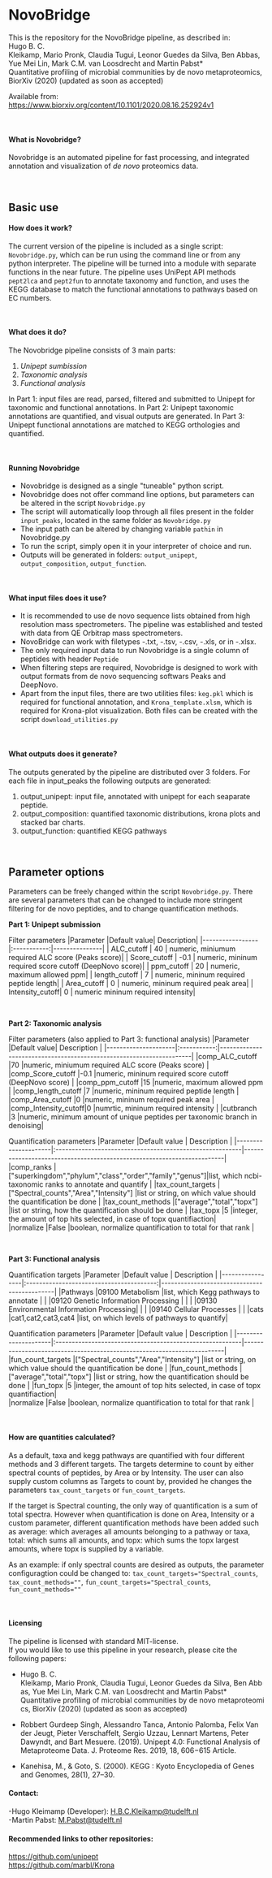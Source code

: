 # NovoBridge

This is the repository for the NovoBridge pipeline, as described in:<br>
Hugo B. C. Kleikamp, Mario Pronk, Claudia Tugui, Leonor Guedes da Silva, Ben Abbas, Yue Mei Lin, Mark C.M. van Loosdrecht and Martin Pabst* Quantitative profiling of microbial communities by de novo metaproteomics, BiorXiv (2020) (updated as soon as accepted)      

Available from:<br>
https://www.biorxiv.org/content/10.1101/2020.08.16.252924v1

<br>

#### What is Novobridge?
Novobridge is an automated pipeline for fast processing, and integrated annotation and visualization of *de novo* proteomics data.

<br>

## Basic use

#### How does it work?
The current version of the pipeline is included as a single script: <code>Novobridge.py</code>, which can be run using the command line or from any python interpreter. The pipeline will be turned into a module with separate functions in the near future. The pipeline uses UniPept API methods `pept2lca` and `pept2fun` to annotate taxonomy and function, and uses the KEGG database to match the functional annotations to pathways based on EC numbers.

<br>

#### What does it do?
The Novobridge pipeline consists of 3 main parts:
1. *Unipept sumbission* 
2. *Taxonomic analysis*
3. *Functional analysis*

In Part 1: input files are read, parsed, filtered and submitted to Unipept for taxonomic and functional annotations.
In Part 2: Unipept taxonomic annotations are quantified, and visual outputs are generated.
In Part 3: Unipept functional annotations are matched to KEGG orthologies and quantified.

<br>

#### Running Novobridge
- Novobridge is designed as a single "tuneable" python script. 
- Novobridge does not offer command line options, but parameters can be altered in the script `Novobridge.py`
- The script will automatically loop through all files present in the folder `input_peaks`,  located in the same folder as `Novobridge.py`
- The input path can be altered by changing variable `pathin` in Novobridge.py
- To run the script, simply open it in your interpreter of choice and run. 
- Outputs will be generated in folders: `output_unipept`, `output_composition`, `output_function`.

<br>

#### What input files does it use?
- It is recommended to use de novo sequence lists obtained from high resolution mass spectrometers. The pipeline was established and tested with data from QE Orbitrap mass spectrometers.
- NovoBridge can work with filetypes -.txt, -.tsv, -.csv, -.xls, or in -.xlsx. 
- The only required input data to run Novobridge is a single column of peptides with header `Peptide`
- When filtering steps are required, Novobridge is designed to work with output formats from de novo sequencing softwars Peaks and DeepNovo.
- Apart from the input files, there are two utilities files: <code>keg.pkl</code> which is required for functional annotation, and <code>Krona_template.xlsm</code>, which is required for Krona-plot visualization. Both files can be created with the script <code>download_utilities.py</code>

<br>

#### What outputs does it generate?
The outputs generated by the pipeline are distributed over 3 folders. For each file in input_peaks the following outputs are generated: 
1. output_unipept: input file, annotated with unipept for each seaparate peptide.
2. output_composition: quantified taxonomic distributions, krona plots and stacked bar charts.
3. output_function: quantified KEGG pathways


<br>

## Parameter options
Parameters can be freely changed within the script `Novobridge.py`.
There are several parameters that can be changed to include more stringent filtering for de novo peptides, and to change quantification methods.

**Part 1: Unipept submission**

Filter parameters
|Parameter        |Default value| Description|
|-----------------|:-----------:|---------------|
| ALC_cutoff      |      40     | numeric, miniumum required ALC score (Peaks score)|
| Score_cutoff    |      -0.1   | numeric, mininum required score cutoff (DeepNovo score)|
| ppm_cutoff      |      20     | numeric, maximum allowed ppm|
| length_cutoff   |       7     | numeric, mininum required peptide length|
| Area_cutoff     |       0     | numeric, mininum required peak area|
| Intensity_cutoff|       0     | numeric mininum required intensity|

<br>

**Part 2: Taxonomic analysis**

Filter parameters (also applied to Part 3: functional analysis)
|Parameter            |Default value| Description                                                         |
|---------------------|:-----------:|---------------------------------------------------------------------|
|comp_ALC_cutoff      |70           |numeric, miniumum required ALC score (Peaks score)                  |
|comp_Score_cutoff    |-0.1         |numeric, mininum required score cutoff (DeepNovo score)                     |
|comp_ppm_cutoff      |15           |numeric, maximum allowed ppm                                                |
|comp_length_cutoff   |7            |numeric, mininum required peptide length                                    |
|comp_Area_cutoff     |0            |numeric, mininum required peak area                                         |
|comp_Intensity_cutoff|0            |numrtic, mininum required intensity                                         |
|cutbranch            |3            |numeric, minimum amount of unique peptides per taxonomic branch in denoising|

Quantification parameters
|Parameter            |Default value                                             | Description                                                            |
|---------------------|:---------------------------------------------------------|------------------------------------------------------------------------|
|comp_ranks           |["superkingdom","phylum","class","order","family","genus"]|list, which ncbi-taxonomic ranks to annotate and quantify               |
|tax_count_targets    |["Spectral_counts","Area","Intensity"]                    |list or string, on which value should the quantification be done        |
|tax_count_methods    |["average","total","topx"]                                |list or string, how the quantification should be done                   |
|tax_topx             |5                                                         |integer, the amount of top hits selected, in case of topx quantifiaction|                  
|normalize            |False                                                     |boolean, normalize quantification to total for that rank                |

<br>

**Part 3: Functional analysis**

Quantification targets
|Parameter        |Default value                             | Description                                 |
|-----------------|:----------------------------------------:|---------------------------------------------|
|Pathways         |09100 Metabolism                          |list, which Kegg pathways to annotate        |
|                 |09120 Genetic Information Processing      |                                             |
|                 |09130 Environmental Information Processing|                                             |
|                 |09140 Cellular Processes                  |                                             |
|cats             |cat1,cat2,cat3,cat4                       |list, on which levels of pathways to quantify|  

Quantification parameters
|Parameter            |Default value                                             | Description                                                            |
|---------------------|:---------------------------------------------------------|------------------------------------------------------------------------|
|fun_count_targets    |["Spectral_counts","Area","Intensity"]                    |list or string, on which value should the quantification be done        |
|fun_count_methods    |["average","total","topx"]                                |list or string, how the quantification should be done                   |
|fun_topx             |5                                                         |integer, the amount of top hits selected, in case of topx quantifiaction|                  
|normalize            |False                                                     |boolean, normalize quantification to total for that rank                |

<br>

#### How are quantities calculated?

As a default, taxa and kegg pathways are quantified with four different methods and 3 different targets.
The targets determine to count by either spectral counts of peptides, by Area or by Intensity.
The user can also supply custom columns as Targets to count by, provided he changes the parameters `tax_count_targets` or `fun_count_targets`.

If the target is Spectral counting, the only way of quantification is a sum of total spectra. However when quantification is done on Area, Intensity or a custom parameter, different quantification methods have been added such as average: which averages all amounts belonging to a pathway or taxa, total: which sums all amounts, and topx: which sums the topx largest amounts, where topx is supplied by a variable.

As an example: if only spectral counts are desired as outputs, the parameter configuragtion could be changed to:
`tax_count_targets="Spectral_counts`, `tax_count_methods=""`, `fun_count_targets="Spectral_counts`, `fun_count_methods=""`

<br>




#### Licensing

The pipeline is licensed with standard MIT-license. <br>
If you would like to use this pipeline in your research, please cite the following papers: 
      
- Hugo B. C. Kleikamp, Mario Pronk, Claudia Tugui, Leonor Guedes da Silva, Ben Abbas, Yue Mei Lin, Mark C.M. van Loosdrecht and Martin Pabst* Quantitative profiling of microbial communities by de novo metaproteomics, BiorXiv (2020) (updated as soon as accepted)           

- Robbert Gurdeep Singh, Alessandro Tanca, Antonio Palomba, Felix Van der Jeugt, Pieter Verschaffelt, Sergio Uzzau, Lennart Martens, Peter Dawyndt, and Bart Mesuere. (2019). Unipept 4.0: Functional Analysis of Metaproteome Data. J. Proteome Res. 2019, 18, 606−615 Article.

- Kanehisa, M., & Goto, S. (2000). KEGG : Kyoto Encyclopedia of Genes and Genomes, 28(1), 27–30.




#### Contact:
-Hugo Kleimamp (Developer): H.B.C.Kleikamp@tudelft.nl<br> 
-Martin Pabst: M.Pabst@tudelft.nl<br>

#### Recommended links to other repositories:
https://github.com/unipept<br>
https://github.com/marbl/Krona


